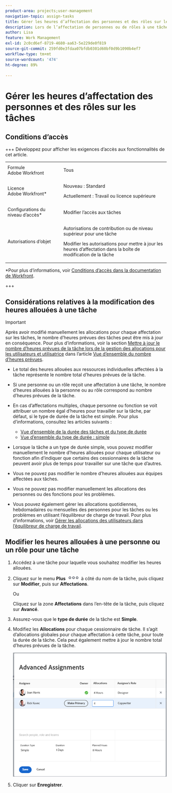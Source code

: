 ```yaml
---
product-area: projects;user-management
navigation-topic: assign-tasks
title: Gérer les heures d’affectation des personnes et des rôles sur les tâches
description: Lors de l’affectation de personnes ou de rôles à une tâche, un certain nombre d’heures de travail leur sont allouées pour accomplir la tâche. Vous pouvez modifier manuellement le nombre d’heures allouées à chaque personne ou fonction lors de l’affectation à une tâche, lorsque le type de durée de la tâche est Simple.
author: Lisa
feature: Work Management
exl-id: 2c0cd6ef-8719-4680-aa63-5e229de0f819
source-git-commit: 259fd0e3fdaa07bfdb0301d60bf0d9b1090b4ef7
workflow-type: tm+mt
source-wordcount: '474'
ht-degree: 89%

---
```


# Gérer les heures d’affectation des personnes et des rôles sur les tâches

## Conditions d’accès

+++ Développez pour afficher les exigences d’accès aux fonctionnalités de cet article.

<table style="table-layout:auto"> 
 <col> 
 <col> 
 <tbody> 
  <tr> 
   <td role="rowheader">Formule Adobe Workfront</td> 
   <td> <p>Tous</p> </td> 
  </tr> 
  <tr> 
   <td role="rowheader">Licence Adobe Workfront*</td> 
   <td> <p>Nouveau : Standard </p>
   <p>Actuellement : Travail ou licence supérieure</p> </td> 
  </tr> 
  <tr> 
   <td role="rowheader">Configurations du niveau d’accès*</td> 
   <td> <p>Modifier l’accès aux tâches</p> </td> 
  </tr> 
  <tr> 
   <td role="rowheader">Autorisations d’objet</td> 
   <td> <p>Autorisations de contribution ou de niveau supérieur pour une tâche</p> <p>Modifier les autorisations pour mettre à jour les heures d’affectation dans la boîte de modification de la tâche</p> </td> 
  </tr> 
 </tbody> 
</table>

*Pour plus d’informations, voir [Conditions d’accès dans la documentation de Workfront](/help/quicksilver/administration-and-setup/add-users/access-levels-and-object-permissions/access-level-requirements-in-documentation.md).

+++

## Considérations relatives à la modification des heures allouées à une tâche

>[!IMPORTANT]
>
>Après avoir modifié manuellement les allocations pour chaque affectation sur les tâches, le nombre d’heures prévues des tâches peut être mis à jour en conséquence. Pour plus d’informations, voir la section [Mettre à jour le nombre d’heures prévues de la tâche lors de la gestion des allocations pour les utilisateurs et utilisatrice](../../../manage-work/tasks/task-information/planned-hours.md#update) dans l’article [Vue d’ensemble du nombre d’heures prévues](../../../manage-work/tasks/task-information/planned-hours.md).

* Le total des heures allouées aux ressources individuelles affectées à la tâche représente le nombre total d’heures prévues de la tâche.
* Si une personne ou un rôle reçoit une affectation à une tâche, le nombre d’heures allouées à la personne ou au rôle correspond au nombre d’heures prévues de la tâche.
* En cas d’affectations multiples, chaque personne ou fonction se voit attribuer un nombre égal d’heures pour travailler sur la tâche, par défaut, si le type de durée de la tâche est simple. Pour plus d’informations, consultez les articles suivants :

   * [Vue d’ensemble de la durée des tâches et du type de durée](../../../manage-work/tasks/taskdurtn/task-duration-and-duration-type.md)
   * [Vue d’ensemble du type de durée : simple](../../../manage-work/tasks/taskdurtn/simple-duration-type.md)

* Lorsque la tâche a un type de durée simple, vous pouvez modifier manuellement le nombre d’heures allouées pour chaque utilisateur ou fonction afin d’indiquer que certains des cessionnaires de la tâche peuvent avoir plus de temps pour travailler sur une tâche que d’autres.
* Vous ne pouvez pas modifier le nombre d’heures allouées aux équipes affectées aux tâches.
* Vous ne pouvez pas modifier manuellement les allocations des personnes ou des fonctions pour les problèmes.
* Vous pouvez également gérer les allocations quotidiennes, hebdomadaires ou mensuelles des personnes pour les tâches ou les problèmes en utilisant l’équilibreur de charge de travail. Pour plus d’informations, voir [Gérer les allocations des utilisateurs dans l’équilibreur de charge de travail](../../../resource-mgmt/workload-balancer/manage-user-allocations-workload-balancer.md).

## Modifier les heures allouées à une personne ou un rôle pour une tâche

1. Accédez à une tâche pour laquelle vous souhaitez modifier les heures allouées.
1. Cliquez sur le menu **Plus** ![](assets/qs-more-icon-on-an-object.png) à côté du nom de la tâche, puis cliquez sur **Modifier**, puis sur **Affectations**.

   Ou

   Cliquez sur la zone **Affectations** dans l’en-tête de la tâche, puis cliquez sur **Avancé**.

1. Assurez-vous que le **type de durée** de la tâche est **Simple**.
1. Modifiez les **Allocations** pour chaque cessionnaire de tâche. Il s’agit d’allocations globales pour chaque affectation à cette tâche, pour toute la durée de la tâche. Cela peut également mettre à jour le nombre total d’heures prévues de la tâche.

   ![Modifier les attributions](assets/advanced-assignments-duration-type-allocations.png)

1. Cliquer sur **Enregistrer**.
